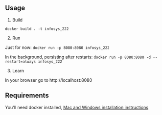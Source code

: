 ## Usage

1) Build

`docker build . -t infosys_222`


2) Run

Just for now:
`docker run -p 8080:8080 infosys_222`

In the background, persisting after restarts:
`docker run -p 8080:8080 -d --restart=always infosys_222`


3) Learn

In your browser go to http://localhost:8080



## Requirements

You'll need docker installed, [Mac and Windows installation instructions](https://docs.docker.com/desktop/)
